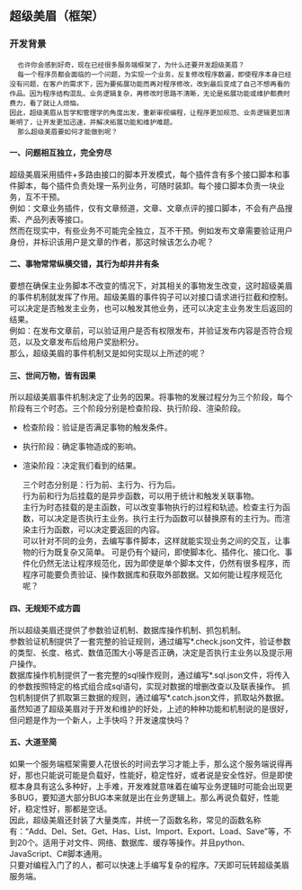 超级美眉（框架）
----
### 开发背景
      也许你会感到好奇，现在已经很多服务端框架了，为什么还要开发超级美眉？  
      每一个程序员都会面临的一个问题，为实现一个业务，反复修改程序数遍，即使程序本身已经没有问题，在客户的需求下，因为要拓展功能而再对程序修改，改到最后变成了自己不想再看的作品。因为程序结构混乱、业务逻辑复杂，再修改时思路不清晰，无论是拓展功能或维护都费时费力，看了就让人烦恼。  
    因此，超级美眉从哲学和管理学的角度出发，重新审视编程，让程序更加规范、业务逻辑更加清晰明了，让开发更加迅速，并解决拓展功能和维护难题。  
      那么超级美眉要如何才能做到呢？  

#### 一、问题相互独立，完全穷尽
  超级美眉采用插件+多路由接口的脚本开发模式，每个插件含有多个接口脚本和事件脚本，每个插件负责处理一系列业务，可随时装卸。每个接口脚本负责一块业务，互不干预。  
  例如：文章业务插件，仅有文章频道，文章、文章点评的接口脚本，不会有产品搜索、产品列表等接口。  
  然而在现实中，有些业务不可能完全独立，互不干预。例如发布文章需要验证用户身份，并标识该用户是文章的作者，那这时候该怎么办呢？  

#### 二、事物常常纵横交错，其行为却井井有条
  要想在确保主业务脚本不改变的情况下，对其相关的事物发生改变，这时超级美眉的事件机制就发挥了作用。超级美眉的事件钩子可以对接口请求进行拦截和控制。可以决定是否触发主业务，也可以触发其他业务，还可以决定主业务发生后返回的结果。  
  例如：在发布文章前，可以验证用户是否有权限发布，并验证发布内容是否符合规范，以及文章发布后给用户奖励积分。  
  那么，超级美眉的事件机制又是如何实现以上所述的呢？  

#### 三、世间万物，皆有因果
  所以超级美眉事件机制决定了业务的因果。将事物的发展过程分为三个阶段，每个阶段有三个时态。三个阶段分别是检查阶段、执行阶段、渲染阶段。  
- 检查阶段：验证是否满足事物的触发条件。  
- 执行阶段：确定事物造成的影响。  
- 渲染阶段：决定我们看到的结果。  
   
  三个时态分别是：行为前、主行为、行为后。  
  行为前和行为后挂载的是异步函数，可以用于统计和触发关联事物。  
  主行为时态挂载的是主函数，可以改变事物执行的过程和轨迹。检查主行为函数，可以决定是否执行主业务。执行主行为函数可以替换原有的主行为。而渲染主行为函数，可以决定要返回的内容。  
  可以针对不同的业务，去编写事件脚本，这样就能实现业务之间的交互，让事物的行为既复杂又简单。
  可是仍有个疑问，即使脚本化、插件化、接口化、事件化仍然无法让程序规范化，因为即使是单个脚本文件，仍然有很多程序，而程序可能要负责验证、操作数据库和获取外部数据。又如何能让程序规范化呢？  

#### 四、无规矩不成方圆
  所以超级美眉还提供了参数验证机制、数据库操作机制、抓包机制。  
参数验证机制提供了一套完整的验证规则，通过编写*.check.json文件，验证参数的类型、长度、格式、数值范围大小等是否正确，决定是否执行主业务以及提示用户操作。  
  数据库操作机制提供了一套完整的sql操作规则，通过编写*.sql.json文件，将传入的参数按照特定的格式组合成sql语句，实现对数据的增删改查以及联表操作。
抓包机制提供了抓取第三数据的规则，通过编写*.catch.json文件，抓取站外数据。  
虽然知道了超级美眉对于开发和维护的好处，上述的种种功能和机制说的是很好，但问题是作为一个新人，上手快吗？开发速度快吗？  

#### 五、大道至简
  如果一个服务端框架需要人花很长的时间去学习才能上手，那么这个服务端说得再好，那也只能说可能是负载好，性能好，稳定性好，或者说是安全性好。但是即使框本身具有这么多种好，上手难，开发难就意味着在编写业务逻辑时可能会出现更多BUG，要知道大部分BUG本来就是出在业务逻辑上。那么再说负载好，性能好，稳定性好，那都是空话。  
  因此，超级美眉还封装了大量类库，并统一了函数名称，常见的函数名称有：“Add、Del、Set、Get、Has、List、Import、Export、Load、Save”等，不到20个。适用于对文件、网络、数据库、缓存等操作。并且python、JavaScript、C#脚本通用。  
只要对编程入门了的人，都可以快速上手编写复杂的程序。7天即可玩转超级美眉服务端。  

